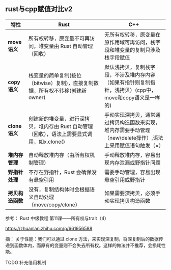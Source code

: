 ## rust与cpp赋值对比v2
| 特性                  | Rust                                               | C++                                                |
|-----------------------|----------------------------------------------------|---------------------------------------------------|
| **move 语义**          | 所有权转移，原变量不可再访问，堆变量由 Rust 自动管理（回收） | 无所有权转移，原变量在原作用域可再访问，栈字段和堆变量的复制只涉及栈字段赋值  |
| **copy 语义**          | 栈变量的简单复制(按位（bitwise）复制)，直接复制数据，所有权不转移(创建新owner)       | 默认浅拷贝，复制栈字段，不涉及堆内存内容（如果有指针则复制指针，浅拷贝）(cpp中，move和copy语义是一样的)  |
| **clone 语义**         | 创建新的堆变量，进行深拷贝，堆内存由 Rust 自动管理（回收），语法上需要显式调用，如x.clone() | 手动实现深拷贝，通常通过拷贝构造函数来实现，堆内存需要手动管理（new\delete操作）,语法上采用赋值语句触发（=） |
| **堆内存管理**         | 自动释放堆内存（由所有权机制管理）               | 手动释放堆内存，容易出现内存泄漏或野指针问题     |
| **野指针处理**         | 不存在野指针，Rust 会确保没有悬空引用              | 需要手动管理，容易出现悬空引用或野指针           |
| **拷贝构造函数**       | 没有，复制结构体时会根据语义自动处理（move/copy/clone）| 如果需要深拷贝，必须手动实现拷贝构造函数           |



参考：
Rust 中级教程 第11课——所有权与trait（4）

https://zhuanlan.zhihu.com/p/661956588

摘：
关于性能：我们可以通过 clone 方法，来实现深复制，将深复制后的数据传递到函数体内，而原有的变量则不会失去所有权。这样的做法并不推荐，会损耗性能。

TODO
补充借用机制